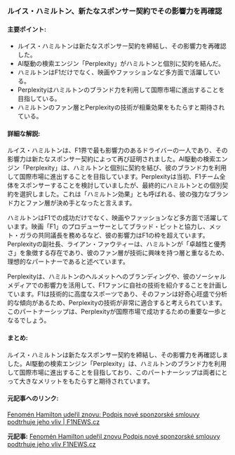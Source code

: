 ### ルイス・ハミルトン、新たなスポンサー契約でその影響力を再確認

#### 主要ポイント:
- ルイス・ハミルトンは新たなスポンサー契約を締結し、その影響力を再確認した。
- AI駆動の検索エンジン「Perplexity」がハミルトンと個別に契約を結んだ。
- ハミルトンはF1だけでなく、映画やファッションなど多方面で活躍している。
- Perplexityはハミルトンのブランド力を利用して国際市場に進出することを目指している。
- ハミルトンのファン層とPerplexityの技術が相乗効果をもたらすと期待されている。

#### 詳細な解説:
ルイス・ハミルトンは、F1界で最も影響力のあるドライバーの一人であり、その影響力は新たなスポンサー契約によって再び証明されました。AI駆動の検索エンジン「Perplexity」は、ハミルトンと個別に契約を結び、彼のブランド力を利用して国際市場に進出することを目指しています。Perplexityは当初、F1チーム全体をスポンサーすることを検討していましたが、最終的にハミルトンとの個別契約を選択しました。これは「ハミルトン効果」とも呼ばれる、彼の強力なブランド力とファン層が決め手となったと言えます。

ハミルトンはF1での成功だけでなく、映画やファッションなど多方面で活躍しています。映画「F1」のプロデューサーとしてブラッド・ピットと協力し、メット・ガラの共同議長を務めるなど、彼の影響力はF1の枠を超えています。Perplexityの副社長、ライアン・ファウティーは、ハミルトンが「卓越性と優秀さ」を象徴する存在であり、彼のファン層が技術に興味を持つ層と重なるため、理想的なパートナーであると述べています。

Perplexityは、ハミルトンのヘルメットへのブランディングや、彼のソーシャルメディアでの影響力を活用して、F1ファンに自社の技術を紹介することを計画しています。F1は技術的に高度なスポーツであり、そのファンは好奇心旺盛で分析的な傾向があるため、Perplexityの技術が非常に適合すると考えられています。このパートナーシップは、Perplexityが国際市場で成功するための重要な一歩となるでしょう。

#### まとめ:
ルイス・ハミルトンは新たなスポンサー契約を締結し、その影響力を再確認しました。AI駆動の検索エンジン「Perplexity」は、ハミルトンのブランド力を利用して国際市場に進出することを目指しており、このパートナーシップは両者にとって大きなメリットをもたらすと期待されています。

#### 元記事へのリンク:
[Fenomén Hamilton udeřil znovu: Podpis nové sponzorské smlouvy podtrhuje jeho vliv | F1NEWS.cz](https://www.f1news.cz/clanek/fenomen-hamilton-uderil-znovu-podpis-nove-sponzorske-smlouvy-podtrhuje-jeho-vliv)

**元記事:** [Fenomén Hamilton udeřil znovu Podpis nové sponzorské smlouvy podtrhuje jeho vliv F1NEWS.cz](https://f1news.cz/novinky/fenomen-hamilton-uderil-znovu-podpis-nove-sponzorske-smlouvy-podtrhuje-jeho-vliv.om7xy2qb)